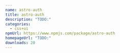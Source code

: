 ```yaml
---
name: astro-auth
title: astro-auth
description: "TODO:"
categories:
  - css+ui
npmUrl: https://www.npmjs.com/package/astro-auth
homepageUrl: "TODO:"
downloads: 20
---
```

